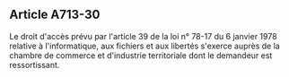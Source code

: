 Article A713-30
----
Le droit d'accès prévu par l'article 39 de la loi n° 78-17 du 6 janvier 1978
relative à l'informatique, aux fichiers et aux libertés s'exerce auprès de la
chambre de commerce et d'industrie territoriale dont le demandeur est
ressortissant.
